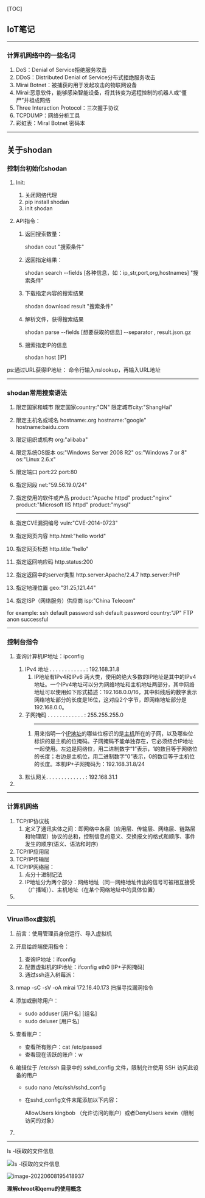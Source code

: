 [TOC]



## IoT笔记

------



### 计算机网络中的一些名词

1. DoS：Denial of Service拒绝服务攻击
2. DDoS：Distributed Denial of Service分布式拒绝服务攻击
3. Mirai Botnet：被捕获的用于发起攻击的物联网设备
4. Mirai:恶意软件，能够感染智能设备，将其转变为远程控制的机器人或“僵尸”并祖成网络
5. Three Interaction Protocol：三次握手协议
6. TCPDUMP：网络分析工具
7. 彩虹表：Miral Botnet 密码本

------

## 关于shodan

### 控制台初始化shodan

1. Init:

   1. 关闭网络代理
   2. pip install shodan
   3. init shodan <API>

2. API指令：

   1. 返回搜索数量：

      shodan cout "搜索条件"

   2. 返回指定结果：

      shodan search --fields [各种信息，如：ip_str,port,org,hostnames] "搜索条件"

   3. 下载指定内容的搜索结果

      shodan download result "搜索条件"

   4. 解析文件，获得搜索结果

      shodan parse --fields [想要获取的信息] --separator , result.json.gz

   5. 搜索指定IP的信息

      shodan host [IP]

ps:通过URL获得IP地址：
命令行输入nslookup，再输入URL地址

------

### shodan常用搜索语法

1. 限定国家和城市
   限定国家country:"CN"
   限定城市city:"ShangHai"
   
2. 限定主机名或域名
   hostname:.org
   hostname:"google"
   hostname:baidu.com
   
3. 限定组织或机构
   org:"alibaba"
   
4. 限定系统OS版本
   os:"Windows Server 2008 R2"
   os:"Windows 7 or 8"
   os:"Linux 2.6.x"
   
5. 限定端口
   port:22
   port:80

6. 指定网段
   net:"59.56.19.0/24"

7. 指定使用的软件或产品
   product:"Apache httpd"
   product:"nginx"
   product:"Microsoft IIS httpd"
   product:"mysql"

8. ------
   
   指定CVE漏洞编号
   vuln:"CVE-2014-0723"
   
9. 指定网页内容
   http.html:"hello world"

10. 指定网页标题
    http.title:"hello"

11. 指定返回响应码
    http.status:200

12. 指定返回中的server类型
    http.server:Apache/2.4.7
    http.server:PHP
    
13. 指定地理位置
    geo:"31.25,121.44"

14. 指定ISP（网络服务）供应商
    isp:"China Telecom"

for example:
ssh default password
ssh default password country:"JP"
FTP anon successful

------

### 控制台指令

1. 查询计算机IP地址：ipconfig

      1. IPv4 地址 . . . . . . . . . . . . : 192.168.31.8
         1. IP地址有IPv4和IPv6 两大类，使用的绝大多数的IP地址是其中的IPv4地址。一个IPv4地址可以分为网络地址和主机地址两部分，其中网络地址可以使用如下形式描述：192.168.0.0/16，其中斜线后的数字表示网络地址部分的长度是16位，这对应2个字节，即网络地址部分是192.168.0.0。
      2. 子网掩码  . . . . . . . . . . . . : 255.255.255.0
         1. ------
         
            用来指明一个[IP地址](https://baike.baidu.com/item/IP地址)的哪些位标识的是[主机](https://baike.baidu.com/item/主机/455151)所在的子网，以及哪些位标识的是主机的位掩码。子网掩码不能单独存在，它必须结合IP地址一起使用。左边是网络位，用二进制数字“1”表示，1的数目等于网络位的长度；右边是主机位，用二进制数字“0”表示，0的数目等于主机位的长度。本机IP+子网掩码为：192.168.31.8/24
      3. 默认网关. . . . . . . . . . . . . : 192.168.31.1

2. 

------

### 计算机网络

1. TCP/IP协议栈
   1. 定义了通讯实体之间：即网络中各层（应用层、传输层、网络层、链路层和物理层）协议的总和，控制信息的意义、交换报文的格式和顺序、事件发生的顺序(语义、语法和时序)
2. TCP/IP应用层
3. TCP/IP传输层
4. TCP/IP网络层：
   1. 点分十进制记法
   2. IP地址分为两个部分：网络地址（同一网络地址传出的信号可被相互接受（广播域））、主机地址（在某个网络地址中的具体位置）
5. 

------

### VirualBox虚拟机

1. 前言：使用管理员身份运行、导入虚拟机

2. 开启给终端使用指令：
   1. 查询IP地址：ifconfig
   2. 配置虚拟机的IP地址：ifconfig eth0 [IP+子网掩码]
   3. 通过ssh连入树莓派：

3. nmap -sC -sV -oA mirai 172.16.40.173 扫描寻找漏洞指令

4. 添加或删除用户：

   - sudo adduser [用户名] [组名]
   - sudo deluser [用户名]

5. 查看账户：

   - 查看所有账户：cat /etc/passed
   - 查看现在活跃的账户：w

6. 编辑位于 /etc/ssh 目录中的 sshd_config 文件，限制允许使用 SSH 访问此设备的用户

   - sudo nano /etc/ssh/sshd_config

   - 在sshd_config文件末尾添加以下内容：

       AllowUsers kingbob （允许访问的账户）或者DenyUsers kevin（限制访问的对象）  

7. 

------

ls -l获取的文件信息

![ls -l获取的文件信息](https://img-blog.csdnimg.cn/20210206190527133.png?x-oss-process=image/watermark,type_ZmFuZ3poZW5naGVpdGk,shadow_10,text_aHR0cHM6Ly9ibG9nLmNzZG4ubmV0L2xpYW93ZW54aW9uZw==,size_16,color_FFFFFF,t_70#pic_center)

![image-20220608195418937](C:\Users\REVERIE\AppData\Roaming\Typora\typora-user-images\image-20220608195418937.png)

**理解chroot和qemu的使用概念**

